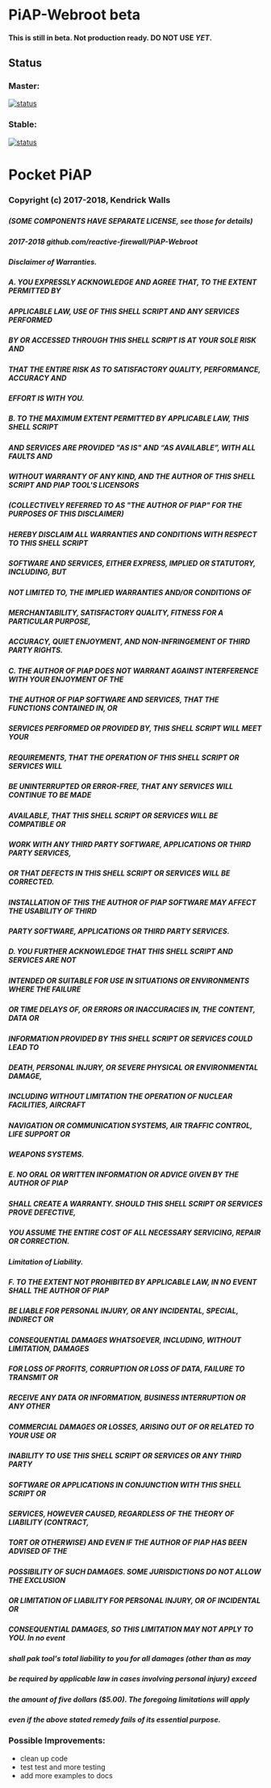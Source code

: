 # PiAP-Webroot beta

#### This is still in beta. Not production ready. DO NOT USE _YET_.

## Status

### Master:

[![status](https://travis-ci.org/reactive-firewall/PiAP-Webroot.svg?branch=master)](https://travis-ci.org/reactive-firewall/PiAP-Webroot)

### Stable:

[![status](https://travis-ci.org/reactive-firewall/PiAP-Webroot.svg?branch=stable)](https://travis-ci.org/reactive-firewall/PiAP-Webroot)


# Pocket PiAP
### Copyright (c) 2017-2018, Kendrick Walls
#####
##### (SOME COMPONENTS HAVE SEPARATE LICENSE, see those for details)
##### 2017-2018 github.com/reactive-firewall/PiAP-Webroot
#####
#####  Disclaimer of Warranties. 
#####  A. YOU EXPRESSLY ACKNOWLEDGE AND AGREE THAT, TO THE EXTENT PERMITTED BY
#####     APPLICABLE LAW, USE OF THIS SHELL SCRIPT AND ANY SERVICES PERFORMED
#####     BY OR ACCESSED THROUGH THIS SHELL SCRIPT IS AT YOUR SOLE RISK AND
#####     THAT THE ENTIRE RISK AS TO SATISFACTORY QUALITY, PERFORMANCE, ACCURACY AND
#####     EFFORT IS WITH YOU.
#####
#####  B. TO THE MAXIMUM EXTENT PERMITTED BY APPLICABLE LAW, THIS SHELL SCRIPT
#####     AND SERVICES ARE PROVIDED "AS IS" AND “AS AVAILABLE”, WITH ALL FAULTS AND
#####     WITHOUT WARRANTY OF ANY KIND, AND THE AUTHOR OF THIS SHELL SCRIPT AND PIAP TOOL'S LICENSORS
#####     (COLLECTIVELY REFERRED TO AS "THE AUTHOR OF PIAP" FOR THE PURPOSES OF THIS DISCLAIMER)
#####     HEREBY DISCLAIM ALL WARRANTIES AND CONDITIONS WITH RESPECT TO THIS SHELL SCRIPT
#####     SOFTWARE AND SERVICES, EITHER EXPRESS, IMPLIED OR STATUTORY, INCLUDING, BUT
#####     NOT LIMITED TO, THE IMPLIED WARRANTIES AND/OR CONDITIONS OF
#####     MERCHANTABILITY, SATISFACTORY QUALITY, FITNESS FOR A PARTICULAR PURPOSE,
#####     ACCURACY, QUIET ENJOYMENT, AND NON-INFRINGEMENT OF THIRD PARTY RIGHTS. 
#####     
#####  C. THE AUTHOR OF PIAP DOES NOT WARRANT AGAINST INTERFERENCE WITH YOUR ENJOYMENT OF THE
#####     THE AUTHOR OF PIAP SOFTWARE AND SERVICES, THAT THE FUNCTIONS CONTAINED IN, OR
#####     SERVICES PERFORMED OR PROVIDED BY, THIS SHELL SCRIPT WILL MEET YOUR
#####     REQUIREMENTS, THAT THE OPERATION OF THIS SHELL SCRIPT OR SERVICES WILL
#####     BE UNINTERRUPTED OR ERROR-FREE, THAT ANY SERVICES WILL CONTINUE TO BE MADE
#####     AVAILABLE, THAT THIS SHELL SCRIPT OR SERVICES WILL BE COMPATIBLE OR
#####     WORK WITH ANY THIRD PARTY SOFTWARE, APPLICATIONS OR THIRD PARTY SERVICES,
#####     OR THAT DEFECTS IN THIS SHELL SCRIPT OR SERVICES WILL BE CORRECTED.
#####     INSTALLATION OF THIS THE AUTHOR OF PIAP SOFTWARE MAY AFFECT THE USABILITY OF THIRD
#####     PARTY SOFTWARE, APPLICATIONS OR THIRD PARTY SERVICES.
#####
#####  D. YOU FURTHER ACKNOWLEDGE THAT THIS SHELL SCRIPT AND SERVICES ARE NOT
#####     INTENDED OR SUITABLE FOR USE IN SITUATIONS OR ENVIRONMENTS WHERE THE FAILURE
#####     OR TIME DELAYS OF, OR ERRORS OR INACCURACIES IN, THE CONTENT, DATA OR
#####     INFORMATION PROVIDED BY THIS SHELL SCRIPT OR SERVICES COULD LEAD TO
#####     DEATH, PERSONAL INJURY, OR SEVERE PHYSICAL OR ENVIRONMENTAL DAMAGE,
#####     INCLUDING WITHOUT LIMITATION THE OPERATION OF NUCLEAR FACILITIES, AIRCRAFT
#####     NAVIGATION OR COMMUNICATION SYSTEMS, AIR TRAFFIC CONTROL, LIFE SUPPORT OR
#####     WEAPONS SYSTEMS.
#####
#####  E. NO ORAL OR WRITTEN INFORMATION OR ADVICE GIVEN BY THE AUTHOR OF PIAP
#####     SHALL CREATE A WARRANTY. SHOULD THIS SHELL SCRIPT OR SERVICES PROVE DEFECTIVE,
#####     YOU ASSUME THE ENTIRE COST OF ALL NECESSARY SERVICING, REPAIR OR CORRECTION.
#####
#####     Limitation of Liability.
#####  F. TO THE EXTENT NOT PROHIBITED BY APPLICABLE LAW, IN NO EVENT SHALL THE AUTHOR OF PIAP
#####     BE LIABLE FOR PERSONAL INJURY, OR ANY INCIDENTAL, SPECIAL, INDIRECT OR
#####     CONSEQUENTIAL DAMAGES WHATSOEVER, INCLUDING, WITHOUT LIMITATION, DAMAGES
#####     FOR LOSS OF PROFITS, CORRUPTION OR LOSS OF DATA, FAILURE TO TRANSMIT OR
#####     RECEIVE ANY DATA OR INFORMATION, BUSINESS INTERRUPTION OR ANY OTHER
#####     COMMERCIAL DAMAGES OR LOSSES, ARISING OUT OF OR RELATED TO YOUR USE OR
#####     INABILITY TO USE THIS SHELL SCRIPT OR SERVICES OR ANY THIRD PARTY
#####     SOFTWARE OR APPLICATIONS IN CONJUNCTION WITH THIS SHELL SCRIPT OR
#####     SERVICES, HOWEVER CAUSED, REGARDLESS OF THE THEORY OF LIABILITY (CONTRACT,
#####     TORT OR OTHERWISE) AND EVEN IF THE AUTHOR OF PIAP HAS BEEN ADVISED OF THE
#####     POSSIBILITY OF SUCH DAMAGES. SOME JURISDICTIONS DO NOT ALLOW THE EXCLUSION
#####     OR LIMITATION OF LIABILITY FOR PERSONAL INJURY, OR OF INCIDENTAL OR
#####     CONSEQUENTIAL DAMAGES, SO THIS LIMITATION MAY NOT APPLY TO YOU. In no event
#####     shall pak tool's total liability to you for all damages (other than as may
#####     be required by applicable law in cases involving personal injury) exceed
#####     the amount of five dollars ($5.00). The foregoing limitations will apply
#####     even if the above stated remedy fails of its essential purpose.
#####

### Possible Improvements:
 - clean up code
 - test test and more testing
 - add more examples to docs
